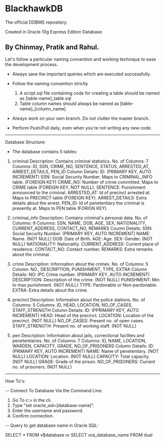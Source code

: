 # BlackhawkDB
The official DDBMS repository.

Created in Oracle 10g Express Edition Database.

By Chinmay, Pratik and Rahul.
------------------------------

Let's follow a particular naming convention and working technique to ease the development process.

- Always save the important queries which are executed successfully.

- Follow the naming convention strictly 
  1.	A script.sql file containing code for creating a table should be named as [table-name]_table.sql
  2.	Table column names should always be named as [table-name]_[column_name]

- Always work on your own branch. Do not clutter the master branch.

- Perform Push/Pull daily, even when you're not writing any new code.

------------------------------

Database Structure:

- The database contains 5 tables:
1.	criminal
		Description:		Contains criminal statistics. 
		No. of Columns:		7
		Columns:			ID, SSN, CRIME_NO, SENTENCE, STATUS, ARRESTED_AT, ARREST_DETAILS, PEN_ID
		Column Details:		ID: 			(PRIMARY KEY, AUTO INCREMENT)
							SSN:			Social Security Number. Maps to CRIMINAL_INFO table. (FOREIGN KEY)
							CRIME_NO:		Number of crime committed. Maps to CRIME table (FOREIGN KEY, NOT NULL).
							SENTENCE:		Punishment announced to the criminal.
							ARRESTED_AT:	Id of precinct arrested at. Maps to PRECINCT table (FOREIGN KEY).
							ARREST_DETAILS:	Extra details about the arrest.
							PEN_ID:			Id of penetentiary the criminal is presently at. Maps to PEN table (FORIGN KEY).	 			

2.	criminal_info
		Description:		Contains criminal's personal data.
		No. of Columns:		9
		Columns:			SSN, NAME, DOB, AGE, SEX, NATIONALITY, CURRENT_ADDRESS, CONTACT_NO, REMARKS
		Coumn Details:		SSN:				Social Security Number. (PRIMARY KEY, AUTO INCREMENT) 
							NAME:				Name. (NOT NULL)
							DOB:				Date of Birth.
							AGE:				Age.
							SEX:				Gender. (NOT NULL)
							NATIONALITY:		Nationality.
							CURRENT_ADDRESS:	Current place of residence.
							CONTACT_NO:			Contact number.
							REMARKS:			Extra remarks about the criminal.

3.	crime
		Description:		Information about the crimes.
		No. of Columns:		5
		Column:				NO., DESCRIPTION, PUNISHMENT, TYPE, EXTRA
		Column Details:		NO:				IPC Crime number. (PRIMARY KEY, AUTO INCREMENT)
							DESCRIPTION:	Description of the crime. (NOT NULL)
							PUNISHMENT:		Min to max punishment. (NOT NULL)
							TYPE:			Pardonable or Non-pardonable.		
							EXTRA:			Extra details about the crime.

4.	precinct
		Description:		Information about the police stations.
		No. of Columns:		5
		Columns:			ID, HEAD, LOCATION, NO_OF_CASES, STAFF_STRENGTH
		Column Details:		ID:				(PPRIMARY KEY, AUTO INCREMENT)
							HEAD:			Head of the precinct.
							LOCATION:		Location of the precinct. (NOT NULL)
							NO_OF_CASES:	Present no. of open cases.
							STAFF_STRENGTH:	Present no. of working staff. (NOT NULL)

5.	pen
		Description:		Information about jails, correctional facilites and penetentiaries.
		No. of Columns:		7
		Columns:			ID, NAME, LOCATION, WARDEN, CAPACITY, GRADE, NO_OF_PRISONERS
		Column Details:		ID:					(PRIMARY KEY, AUTO INCREMENT)
							NAME:				Name of penetentiary. (NOT NULL)
							LOCATION:			Location. (NOT NULL)
							CAPACITY:			Total capacity. (NOT NULL)
							GRADE:				Grade of the prison.
							NO_OF_PRISONERS:	Current no. of prisoners. (NOT NULL)			


------------------------------

How To's:

-- Connect To Database Via the Command Line:

1.	Go To c:\> in the cli.
2.	Type "set oracle_sid=[database-name]".
3.	Enter the username and password.
4.	Confirm connection.

-- Query to get database name in Oracle SQL:

SELECT * FROM v$database
or
SELECT ora_database_name FROM dual
